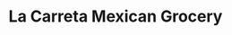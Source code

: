 ---
title: "La Carreta Mexican Grocery"
url: /ofallon/la-carreta-mexican-grocery/
shop: convenience
---
